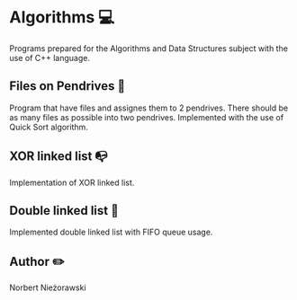 # Algorithms :computer:
Programs prepared for the Algorithms and Data Structures subject with the use of C++ language.
## Files on Pendrives :file_folder:
Program that have files and assignes them to 2 pendrives. There should be as many files as possible into two pendrives. Implemented with the use of Quick Sort algorithm.
## XOR linked list :mailbox_with_no_mail:
Implementation of XOR linked list.
## Double linked list :envelope_with_arrow:
Implemented double linked list with FIFO queue usage.
## Author :pencil2:
Norbert Nieżorawski
